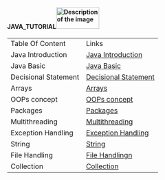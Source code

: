 #### JAVA_TUTORIAL<img src="https://github.com/rhushikesh2000/JAVA_TUTORIAL_/assets/124034778/9b28d313-d122-49a1-81e3-7de5e2b5695c" alt="Description of the image" width="100" height="50">

 <!DOCTYPE html>
<html>
<head>

</head>
<body>

<table>
  <tr>
    <td>Table Of Content </td>
    <td>Links</td>
  </tr>
 <tr>
    <td>Java Introduction</td>
    <td><a href="https://github.com/rhushikesh2000/JAVA_TUTORIAL_/tree/main/001-Java%20Introduction">Java Introduction</a></td>
  </tr>
  <tr>
    <td>Java Basic</td>
    <td><a href=https://github.com/rhushikesh2000/JAVA_TUTORIAL_/tree/main/002-Java%20Basic>Java Basic</a></td>
  </tr>
  <tr>
    <td>Decisional Statement</td>
    <td><a href=https://github.com/rhushikesh2000/JAVA_TUTORIAL_/tree/main/003-Java%20Decisional%20Statement>Decisional Statement</a></td>
  </tr>
  <tr>
    <td>Arrays</td>
    <td><a href=https://github.com/rhushikesh2000/JAVA_TUTORIAL_/tree/main/004-%20Java%20Arrays>Arrays</a></td>
  </tr>
  <tr>
    <td>OOPs concept</td>
    <td><a href="https://github.com/rhushikesh2000/JAVA_TUTORIAL_/tree/main/005-Java%20OOPs">OOPs concept</a></td>
  </tr>
  <tr>
    <td>Packages</td>
    <td><a href="https://github.com/rhushikesh2000/JAVA_TUTORIAL_/tree/main/006-%20Java%20Packages">Packages</a></td>
  </tr>
  <tr>
    <td> Multithreading</td>
    <td><a href="https://github.com/rhushikesh2000/JAVA_TUTORIAL_/tree/main/007-Java%20Multithreading"> Multithreading</a></td>
  </tr>
  <tr>
    <td>Exception Handling</td>
    <td><a href="https://github.com/rhushikesh2000/JAVA_TUTORIAL_/tree/main/008-Java%20Exception%20Handling">Exception Handling</a></td>
  </tr>
  <tr>
    <td>String</td>
    <td><a href="https://github.com/rhushikesh2000/JAVA_TUTORIAL_/tree/main/009-Java%20String">String</a></td>
  </tr>
  <tr>
    <td> File Handling</td>
    <td><a href="https://github.com/rhushikesh2000/JAVA_TUTORIAL_/tree/main/010%20Java%20File%20Handling"> File Handlingn</a></td>
  </tr>
  <tr>
    <td>Collection</td>
    <td><a href="https://github.com/rhushikesh2000/JAVA_TUTORIAL_/tree/main/011-Java%20Collection">Collection</a></td>
  </tr>
</table>

</body>
</html>

